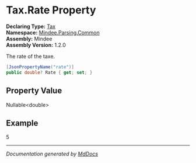 ﻿<!--  
  <auto-generated>   
    The contents of this file were generated by a tool.  
    Changes to this file may be list if the file is regenerated  
  </auto-generated>   
-->

# Tax.Rate Property

**Declaring Type:** [Tax](../index.md)  
**Namespace:** [Mindee.Parsing.Common](../../index.md)  
**Assembly:** Mindee  
**Assembly Version:** 1.2.0

The rate of the taxe.

```csharp
[JsonPropertyName("rate")]
public double? Rate { get; set; }
```

## Property Value

Nullable\<double\>

## Example

5

___

*Documentation generated by [MdDocs](https://github.com/ap0llo/mddocs)*
